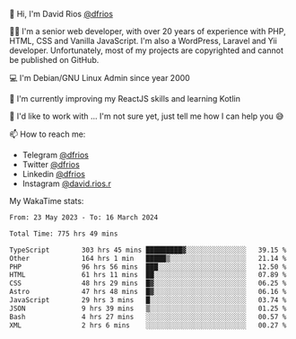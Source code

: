 👋 Hi, I'm David Rios [@dfrios](https://github.com/dfrios)

👨‍💻 I'm a senior web developer, with over 20 years of experience with PHP, HTML, CSS and Vanilla JavaScript. I'm also a WordPress, Laravel and Yii developer. Unfortunately, most of my projects are copyrighted and cannot be published on GitHub.

💻 I'm Debian/GNU Linux Admin since year 2000

🌱 I'm currently improving my ReactJS skills and learning Kotlin

💞️ I'd like to work with ... I'm not sure yet, just tell me how I can help you 😅


📫 How to reach me:
* Telegram [@dfrios](https://t.me/dfrios)
* Twitter [@dfrios](https://twitter.com/dfrios)
* Linkedin [@dfrios](https://linkedin.com/in/dfrios)
* Instagram [@david.rios.r](https://instagram.com/david.rios.r)



My WakaTime stats:
<!--START_SECTION:waka-->

```txt
From: 23 May 2023 - To: 16 March 2024

Total Time: 775 hrs 49 mins

TypeScript        303 hrs 45 mins █████████▓░░░░░░░░░░░░░░░   39.15 %
Other             164 hrs 1 min   █████▒░░░░░░░░░░░░░░░░░░░   21.14 %
PHP               96 hrs 56 mins  ███░░░░░░░░░░░░░░░░░░░░░░   12.50 %
HTML              61 hrs 11 mins  ██░░░░░░░░░░░░░░░░░░░░░░░   07.89 %
CSS               48 hrs 29 mins  █▓░░░░░░░░░░░░░░░░░░░░░░░   06.25 %
Astro             47 hrs 48 mins  █▓░░░░░░░░░░░░░░░░░░░░░░░   06.16 %
JavaScript        29 hrs 3 mins   █░░░░░░░░░░░░░░░░░░░░░░░░   03.74 %
JSON              9 hrs 39 mins   ▒░░░░░░░░░░░░░░░░░░░░░░░░   01.25 %
Bash              4 hrs 27 mins   ░░░░░░░░░░░░░░░░░░░░░░░░░   00.57 %
XML               2 hrs 6 mins    ░░░░░░░░░░░░░░░░░░░░░░░░░   00.27 %
```

<!--END_SECTION:waka-->
